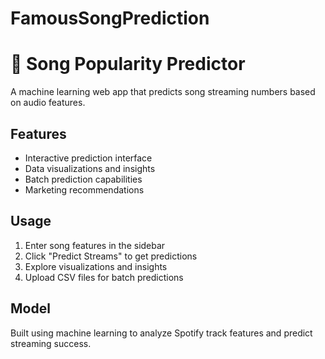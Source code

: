 # FamousSongPrediction
# 🎵 Song Popularity Predictor

A machine learning web app that predicts song streaming numbers based on audio features.

## Features
- Interactive prediction interface
- Data visualizations and insights
- Batch prediction capabilities
- Marketing recommendations

## Usage
1. Enter song features in the sidebar
2. Click "Predict Streams" to get predictions
3. Explore visualizations and insights
4. Upload CSV files for batch predictions

## Model
Built using machine learning to analyze Spotify track features and predict streaming success.
